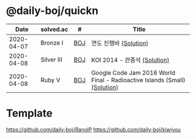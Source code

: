 # @daily-boj/quickn

| Date       | solved.ac   | #                | Title                                                         |
| ---------- | -------------- | ------------------------ | ------------------------------------------------------------ |
| 2020-04-07 | Bronze I       | [BOJ](http://boj.kr/1340) | 연도 진행바 [(Solution)](https://github.com/daily-boj/quickn/blob/master/P1340.rs) |
| 2020-04-08 | Silver III     | [BOJ](http://boj.kr/10166) | KOI 2014 - 관중석 [(Solution)](https://github.com/daily-boj/quickn/blob/master/P10166.rs) |
| 2020-04-08 | Ruby V         | [BOJ](http://boj.kr/14346) | Google Code Jam 2016 World Final - Radioactive Islands (Small) [(Solution)](https://github.com/daily-boj/quickn/blob/master/P14346.rs) |

# Template
https://github.com/daily-boj/RanolP
https://github.com/daily-boj/kiwiyou
